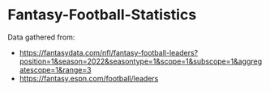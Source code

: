 # Fantasy-Football-Statistics


Data gathered from:
- https://fantasydata.com/nfl/fantasy-football-leaders?position=1&season=2022&seasontype=1&scope=1&subscope=1&aggregatescope=1&range=3
- https://fantasy.espn.com/football/leaders